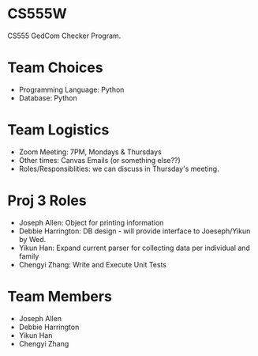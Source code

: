 # CS555W
CS555 GedCom Checker Program.

# Team Choices
* Programming Language: Python
* Database: Python

# Team Logistics
* Zoom Meeting: 7PM, Mondays & Thursdays
* Other times: Canvas Emails (or something else??)
* Roles/Responsiblities: we can discuss in Thursday's meeting.   

# Proj 3 Roles  
* Joseph Allen: Object for printing information
* Debbie Harrington: DB design - will provide interface to Joeseph/Yikun by Wed.
* Yikun Han: Expand current parser for collecting data per individual and family
* Chengyi Zhang: Write and Execute Unit Tests

# Team Members

* Joseph Allen
* Debbie Harrington
* Yikun Han
* Chengyi Zhang

